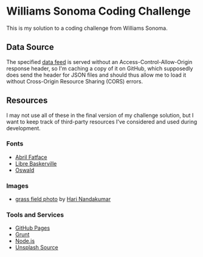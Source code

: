# Williams Sonoma Coding Challenge

This is my solution to a coding challenge from Williams Sonoma.

## Data Source

The specified [data feed](https://www.westelm.com/services/catalog/v4/category/shop/new/all-new/index.json) is served without an Access-Control-Allow-Origin response header, so I'm caching a copy of it on GitHub, which supposedly does send the header for JSON files and should thus allow me to load it without Cross-Origin Resource Sharing (CORS) errors.

## Resources

I may not use all of these in the final version of my challenge solution, but I want to keep track of third-party resources I've considered and used during development.

### Fonts

* [Abril Fatface](https://fonts.google.com/specimen/Abril+Fatface)
* [Libre Baskerville](https://fonts.google.com/specimen/Libre+Baskerville)
* [Oswald](https://fonts.google.com/specimen/Oswald)

### Images

* [grass field photo](https://unsplash.com/photos/Ein9Zv7PXBw) by [Hari Nandakumar](https://unsplash.com/@hariprasad000)

### Tools and Services

* [GitHub Pages](https://pages.github.com/)
* [Grunt](https://gruntjs.com/)
* [Node.js](https://nodejs.org/)
* [Unsplash Source](https://source.unsplash.com/)